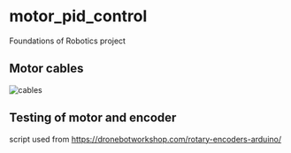 # motor_pid_control
Foundations of Robotics project
## Motor cables
![cables](https://github.com/parisChatz/motor_pid_control/blob/master/cables.png "cables")
## Testing of motor and encoder
script used from https://dronebotworkshop.com/rotary-encoders-arduino/
